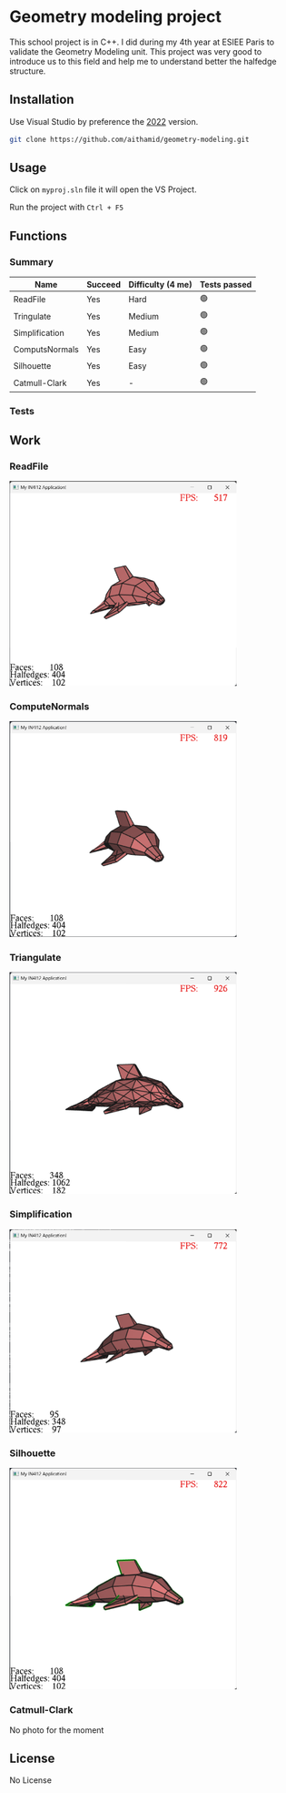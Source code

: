 <style type="text/css">
    img {
        width: 400px;
    }
</style>

# Geometry modeling project

This school project is in C++. I did during my 4th year at ESIEE Paris to validate the Geometry Modeling unit. This project was very good to introduce us to this field and help me to understand better the halfedge structure.

## Installation

Use Visual Studio by preference the [2022](https://visualstudio.microsoft.com/fr/thank-you-downloading-visual-studio/?sku=Professional&channel=Release&version=VS2022&source=VSLandingPage&cid=2030&passive=false) version.

```bash
git clone https://github.com/aithamid/geometry-modeling.git
```

## Usage

Click on `myproj.sln` file it will open the VS Project. 

Run the project with `Ctrl + F5`

## Functions

### Summary

| Name  |  Succeed | Difficulty (4 me) | Tests passed |
|---|---|---|---|
| ReadFile |  Yes       | Hard      |:green_circle:|
| Tringulate  | Yes     |  Medium   |:green_circle:|
| Simplification | Yes  |  Medium   |:green_circle:|
| ComputsNormals | Yes  |  Easy     |:green_circle:|
| Silhouette | Yes      |  Easy     |:green_circle:|
| Catmull-Clark | Yes   |  -        |:green_circle:|

### Tests

## Work

### ReadFile

![ReadFile photo](images/ReadFile.png "ReadFile")

### ComputeNormals

![ComputeNormals photo](images/ComputeNormals.png "ComputeNormals")

### Triangulate

![Triangulate photo](images/Triangulate.png "Triangulate")

### Simplification

![Simplification photo](images/SimplificationAfter.png "Simplification")

### Silhouette

![Silhouette photo](images/Silhouette.png "Silhoutte")

### Catmull-Clark

No photo for the moment




## License

No License